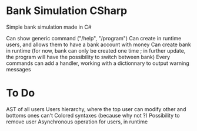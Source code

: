 # Bank Simulation CSharp
 Simple bank simulation made in C#


 Can show generic command ("/help", "/program")
 Can create in runtime users, and allows them to have a bank account with money
 Can create bank in runtime (for now, bank can only be created one time ; in further update, the program will have the possibility to switch between bank)
 Every commands can add a handler, working with a dictionnary to output warning messages

 # To Do

 AST of all users
 Users hierarchy, where the top user can modify other and bottoms ones can't
 Colored syntaxes (because why not ?)
 Possibility to remove user
 Asynchronous operation for users, in runtime
